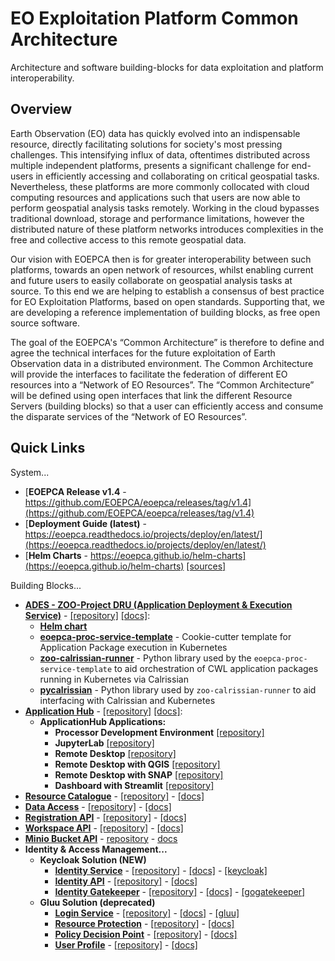 
# EO Exploitation Platform Common Architecture

Architecture and software building-blocks for data exploitation and platform interoperability.

## Overview

Earth Observation (EO) data has quickly evolved into an indispensable resource, directly facilitating solutions for society's most pressing challenges. This intensifying influx of data, oftentimes distributed across multiple independent platforms, presents a significant challenge for end-users in efficiently accessing and collaborating on critical geospatial tasks. Nevertheless, these platforms are more commonly collocated with cloud computing resources and applications such that users are now able to perform geospatial analysis tasks remotely. Working in the cloud bypasses traditional download, storage and performance limitations, however the distributed nature of these platform networks introduces complexities in the free and collective access to this remote geospatial data.

Our vision with EOEPCA then is for greater interoperability between such platforms, towards an open network of resources, whilst enabling current and future users to easily collaborate on geospatial analysis tasks at source. To this end we are helping to establish a consensus of best practice for EO Exploitation Platforms, based on open standards. Supporting that, we are developing a reference implementation of building blocks, as free open source software.

The goal of the EOEPCA's “Common Architecture” is therefore to define and agree the technical interfaces for the future exploitation of Earth Observation data in a distributed environment. The Common Architecture will provide the interfaces to facilitate the federation of different EO resources into a “Network of EO Resources”. The “Common Architecture” will be defined using open interfaces that link the different Resource Servers (building blocks) so that a user can efficiently access and consume the disparate services of the “Network of EO Resources”.

## Quick Links

System...
* [**EOEPCA Release v1.4** - https://github.com/EOEPCA/eoepca/releases/tag/v1.4](https://github.com/EOEPCA/eoepca/releases/tag/v1.4)
* [**Deployment Guide (latest)** - https://eoepca.readthedocs.io/projects/deploy/en/latest/](https://eoepca.readthedocs.io/projects/deploy/en/latest/)
* [**Helm Charts** - https://eoepca.github.io/helm-charts](https://eoepca.github.io/helm-charts) [\[sources\]](https://github.com/EOEPCA/helm-charts)

Building Blocks...
* [**ADES - ZOO-Project DRU (Application Deployment & Execution Service)**](https://github.com/ZOO-Project/ZOO-Project) - [[repository]](https://github.com/ZOO-Project/ZOO-Project) [[docs]](https://www.zoo-project.org/new/Resources/Documentation):
  * [**Helm chart**](https://github.com/ZOO-Project/charts/tree/main/zoo-project-dru)
  * [**eoepca-proc-service-template**](https://github.com/EOEPCA/eoepca-proc-service-template) - Cookie-cutter template for Application Package execution in Kubernetes
  * [**zoo-calrissian-runner**](https://github.com/EOEPCA/zoo-calrissian-runner) - Python library used by the `eoepca-proc-service-template` to aid orchestration of CWL application packages running in Kubernetes via Calrissian
  * [**pycalrissian**](https://github.com/terradue/pycalrissian) - Python library used by `zoo-calrissian-runner` to aid interfacing with Calrissian and Kubernetes
* [**Application Hub**](https://github.com/EOEPCA/application-hub-chart) - [[repository]](https://github.com/EOEPCA/application-hub-context) [[docs]](https://eoepca.github.io/application-hub-context/):
  * **ApplicationHub Applications:**
    * **Processor Development Environment** [[repository]](https://github.com/EOEPCA/pde-code-server)
    * **JupyterLab** [[repository]](https://github.com/EOEPCA/iat-jupyterlab)
    * **Remote Desktop** [[repository]](https://github.com/EOEPCA/iga-remote-desktop)
    * **Remote Desktop with QGIS** [[repository]](https://github.com/EOEPCA/iga-remote-desktop-qgis)
    * **Remote Desktop with SNAP** [[repository]](https://github.com/EOEPCA/iga-remote-desktop-snap)
    * **Dashboard with Streamlit** [[repository]](https://github.com/EOEPCA/iga-streamlit-demo)
* [**Resource Catalogue**](https://github.com/EOEPCA/rm-resource-catalogue) - [[repository]](https://github.com/geopython/pycsw) - [[docs]](https://github.com/EOEPCA/rm-resource-catalogue)
* [**Data Access**](https://github.com/EOEPCA/rm-data-access/) - [[repository]](https://gitlab.eox.at/vs/vs) - [[docs]](https://github.com/EOEPCA/rm-data-access/)
* [**Registration API**](https://github.com/EOEPCA/rm-registration-api) - [[repository]](https://github.com/EOEPCA/rm-registration-api) - [[docs]](https://github.com/EOEPCA/rm-registration-api/wiki)
* [**Workspace API**](https://github.com/EOEPCA/rm-workspace-api/) - [[repository]](https://github.com/EOEPCA/rm-workspace-api) - [[docs]](https://github.com/EOEPCA/rm-workspace-api/wiki)
* [**Minio Bucket API**](https://github.com/EOEPCA/rm-minio-bucket-api) - [repository](https://github.com/EOEPCA/rm-minio-bucket-api) - [docs](https://github.com/EOEPCA/rm-minio-bucket-api#readme)
* **Identity & Access Management...**
  * **Keycloak Solution (NEW)**
    * [**Identity Service**](https://github.com/EOEPCA/um-identity-service) - [[repository]](https://github.com/EOEPCA/um-identity-service) - [[docs]](https://deployment-guide.docs.eoepca.org/v1.4/eoepca/identity-service/) - [[keycloak]](https://www.keycloak.org/documentation)
    * [**Identity API**](https://github.com/EOEPCA/um-identity-api) - [[repository]](https://github.com/EOEPCA/um-identity-api) - [[docs]](https://deployment-guide.docs.eoepca.org/v1.4/eoepca/identity-service/)
    * [**Identity Gatekeeper**](https://github.com/gogatekeeper/gatekeeper) - [[repository]](https://github.com/gogatekeeper/gatekeeper) - [[docs]](https://deployment-guide.docs.eoepca.org/v1.4/eoepca/resource-protection-keycloak/) - [[gogatekeeper]](https://gogatekeeper.github.io/gatekeeper/userguide/)
  * **Gluu Solution (deprecated)**
    * [**Login Service**](https://github.com/EOEPCA/um-login-service) - [[repository]](https://github.com/EOEPCA/um-login-service) - [[docs]](https://github.com/EOEPCA/um-login-service/wiki) - [[gluu]](https://gluu.org/docs/gluu-server/4.1/)
    * [**Resource Protection**](https://system-description.docs.eoepca.org/current/iam/resource-guard/) - [[repository]](https://github.com/EOEPCA/helm-charts/tree/main/charts/resource-guard) - [[docs]](https://github.com/EOEPCA/helm-charts/tree/main/charts/resource-guard#readme)
    * [**Policy Decision Point**](https://github.com/EOEPCA/um-pdp-engine) - [[repository]](https://github.com/EOEPCA/um-pdp-engine) - [[docs]](https://github.com/EOEPCA/um-pdp-engine/wiki)
    * [**User Profile**](https://github.com/EOEPCA/um-user-profile) - [[repository]](https://github.com/EOEPCA/um-user-profile) - [[docs]](https://github.com/EOEPCA/um-user-profile/wiki)
